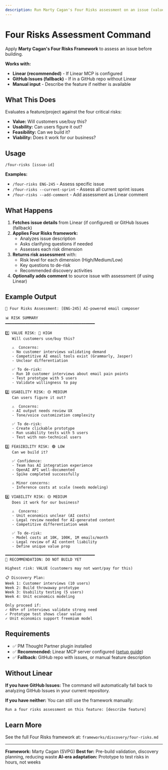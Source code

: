 ```yaml
---
description: Run Marty Cagan's Four Risks assessment on an issue (value, usability, feasibility, viability)
---
```


# Four Risks Assessment Command

Apply **Marty Cagan's Four Risks Framework** to assess an issue before building.

**Works with:**
- **Linear (recommended)** - If Linear MCP is configured
- **GitHub Issues (fallback)** - If in a GitHub repo without Linear
- **Manual input** - Describe the feature if neither is available

## What This Does

Evaluates a feature/project against the four critical risks:
- **Value:** Will customers use/buy this?
- **Usability:** Can users figure it out?
- **Feasibility:** Can we build it?
- **Viability:** Does it work for our business?

## Usage

```
/four-risks [issue-id]
```

**Examples:**
- `/four-risks ENG-245` - Assess specific issue
- `/four-risks --current-sprint` - Assess all current sprint issues
- `/four-risks --add-comment` - Add assessment as Linear comment

## What Happens

1. **Fetches issue details** from Linear (if configured) or GitHub Issues (fallback)
2. **Applies Four Risks framework:**
   - Analyzes issue description
   - Asks clarifying questions if needed
   - Assesses each risk dimension
3. **Returns risk assessment** with:
   - Risk level for each dimension (High/Medium/Low)
   - Key questions to de-risk
   - Recommended discovery activities
4. **Optionally adds comment** to source issue with assessment (if using Linear)

## Example Output

```
🎯 Four Risks Assessment: [ENG-245] AI-powered email composer

📊 RISK SUMMARY
━━━━━━━━━━━━━━━━━━━━━━━━━━━━━━━━━━━━━━━━

1️⃣ VALUE RISK: 🔴 HIGH
   Will customers use/buy this?

   ⚠️  Concerns:
   - No customer interviews validating demand
   - Competitive AI email tools exist (Grammarly, Jasper)
   - Unclear differentiation

   ✅ To de-risk:
   - Run 10 customer interviews about email pain points
   - Test prototype with 5 users
   - Validate willingness to pay

2️⃣ USABILITY RISK: 🟡 MEDIUM
   Can users figure it out?

   ⚠️  Concerns:
   - AI output needs review UX
   - Tone/voice customization complexity

   ✅ To de-risk:
   - Create clickable prototype
   - Run usability tests with 5 users
   - Test with non-technical users

3️⃣ FEASIBILITY RISK: 🟢 LOW
   Can we build it?

   ✅ Confidence:
   - Team has AI integration experience
   - OpenAI API well-documented
   - Spike completed successfully

   ⚠️ Minor concerns:
   - Inference costs at scale (needs modeling)

4️⃣ VIABILITY RISK: 🟡 MEDIUM
   Does it work for our business?

   ⚠️  Concerns:
   - Unit economics unclear (AI costs)
   - Legal review needed for AI-generated content
   - Competitive differentiation weak

   ✅ To de-risk:
   - Model costs at 10K, 100K, 1M emails/month
   - Legal review of AI content liability
   - Define unique value prop

━━━━━━━━━━━━━━━━━━━━━━━━━━━━━━━━━━━━━━━━
🎯 RECOMMENDATION: DO NOT BUILD YET

Highest risk: VALUE (customers may not want/pay for this)

📋 Discovery Plan:
Week 1: Customer interviews (10 users)
Week 2: Build throwaway prototype
Week 3: Usability testing (5 users)
Week 4: Unit economics modeling

Only proceed if:
✓ 60%+ of interviews validate strong need
✓ Prototype test shows clear value
✓ Unit economics support freemium model
```

## Requirements

- ✅ PM Thought Partner plugin installed
- ✅ **Recommended:** Linear MCP server configured ([setup guide](../INSTALL_PLUGIN.md#setup-linear-mcp-server))
- ✅ **Fallback:** GitHub repo with issues, or manual feature description

## Without Linear

**If you have GitHub Issues:**
The command will automatically fall back to analyzing GitHub Issues in your current repository.

**If you have neither:**
You can still use the framework manually:
```
Run a four risks assessment on this feature: [describe feature]
```

## Learn More

See the full Four Risks framework at:
`frameworks/discovery/four-risks.md`

---

**Framework:** Marty Cagan (SVPG)
**Best for:** Pre-build validation, discovery planning, reducing waste
**AI-era adaptation:** Prototype to test risks in hours, not weeks
